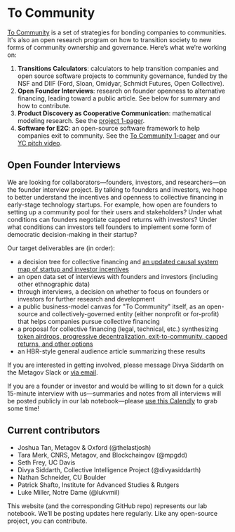 # To Community

[To Community](https://to.community) is a set of strategies for bonding companies to communities. It's also an open research program on how to transition society to new forms of community ownership and governance. Here’s what we’re working on:

1. **Transitions Calculators**: calculators to help transition companies and open source software projects to community governance, funded by the NSF and DIIF (Ford, Sloan, Omidyar, Schmidt Futures, Open Collective).
1. **Open Founder Interviews**: research on founder openness to alternative financing, leading toward a public article. See below for summary and how to contribute. <!-- [Summary + how to contribute!]() -->
2. **Product Discovery as Cooperative Communication**: mathematical modeling research. See the [project 1-pager](https://docs.google.com/document/d/1qwcdIuacdUHd_bQTCdA8V3_3w6-0Aj_AIIo8oSOnNPI).
3. **Software for E2C**: an open-source software framework to help companies exit to community. See the [To Community 1-pager](https://docs.google.com/document/d/1qwcdIuacdUHd_bQTCdA8V3_3w6-0Aj_AIIo8oSOnNPI) and our [YC pitch video](https://www.youtube.com/watch?v=Xt5fWkI7Gj4).

## Open Founder Interviews
We are looking for collaborators—founders, investors, and researchers—on the founder interview project. By talking to founders and investors, we hope to better understand the incentives and openness to collective financing in early-stage technology startups. For example, how open are founders to setting up a community pool for their users and stakeholders? Under what conditions can founders negotiate capped returns with investors? Under what conditions can investors tell founders to implement some form of democratic decision-making in their startup?

Our target deliverables are (in order):

- a decision tree for collective financing and [an updated causal system map of startup and investor incentives](https://kumu.io/thelastjosh/to-community#default-map)
- an open data set of interviews with founders and investors (including other ethnographic data)
- through interviews, a decision on whether to focus on founders or investors for further research and development
- a public business-model canvas for "To Community" itself, as an open-source and collectively-governed entity (either nonprofit or for-profit) that helps companies pursue collective financing
- a proposal for collective financing (legal, technical, etc.) synthesizing [token airdrops, progressive decentralization, exit-to-community, capped returns, and other options](https://docs.google.com/document/d/1H4uOXzX_Z9z1GHVRWZMnpyy8p-CtZDGMRR_IkIM9OH8/edit)
- an HBR-style general audience article summarizing these results

If you are interested in getting involved, please message Divya Siddarth on the Metagov Slack or [via email](divya@cip.org).

If you are a founder or investor and would be willing to sit down for a quick 15-minute interview with us—summaries and notes from all interviews will be posted publicly in our lab notebook—please [use this Calendly](https://calendly.com/josh-tan/to-community-interviews) to grab some time!

## Current contributors
- Joshua Tan, Metagov & Oxford (@thelastjosh)
- Tara Merk, CNRS, Metagov, and Blockchaingov (@mpgdd)
- Seth Frey, UC Davis
- Divya Siddarth, Collective Intelligence Project (@divyasiddarth)
- Nathan Schneider, CU Boulder
- Patrick Shafto, Institute for Advanced Studies & Rutgers
- Luke Miller, Notre Dame (@lukvmil)

This website (and the corresponding GitHub repo) represents our lab notebook. We’ll be posting updates here regularly. Like any open-source project, you can contribute.
